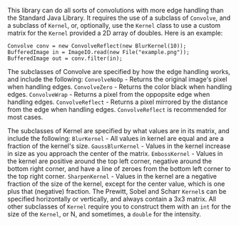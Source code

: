 This library can do all sorts of convolutions with more edge handling than the Standard Java Library. 
It requires the use of a subclass of ```Convolve```, and a subclass of ```Kernel```, or, optionally, 
use the ```Kernel``` class to use a custom matrix for the ```Kernel``` provided a 2D array
of doubles.
Here is an example:
```
Convolve conv = new ConvolveReflect(new BlurKernel(10));
BufferedImage in = ImageIO.read(new File("example.png"));
BufferedImage out = conv.filter(in);
```

The subclasses of Convolve are specified by how the edge handling works, and include the following:
```ConvolveNoOp``` - Returns the original image's pixel when handling edges.
```ConvolveZero``` - Returns the color black when handling edges.
```ConvolveWrap``` - Returns a pixel from the oppopsite edge when handling edges.
```ConvolveReflect``` - Returns a pixel mirrored by the distance from the edge when handling edges.
```ConvolveReflect``` is recommended for most cases.

The subclasses of Kernel are specified by what values are in its matrix, and include the following:
```BlurKernel``` - All values in kernel are equal and are a fraction of the kernel's size.
```GaussBlurKernel``` - Values in the kernel increase in size as you approach the center of the matrix.
```EmbossKernel``` - Values in the kernel are positive around the top left corner, negative around the 
      bottom right corner,  and have a line of zeroes from the bottom left corner to the top right 
      corner.
```SharpenKernel``` - Values in the kernel are a negative fraction of the size of the kernel, except 
      for the center value, which is one plus that (negative) fraction.
The Prewitt, Sobel and Scharr ```Kernel```s can be specified horizontally or vertically, and always
      contain a 3x3 matrix. All other subclasses of ```Kernel``` require you to construct them with
      an ```int``` for the size of the ```Kernel```, or N, and sometimes, a ```double``` for the 
      intensity.
